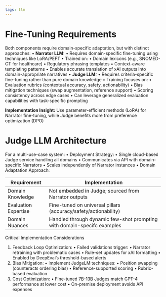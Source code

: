 ```yaml
---
tags: llm
---
```


# Fine-Tuning Requirements
Both components require domain-specific adaptation, but with distinct approaches:
	•	**Narrator LLM:**
		•	Requires domain-specific fine-tuning using techniques like LoRA/PEFT
		•	Trained on:
			•	Domain lexicons (e.g., SNOMED-CT for healthcare)
			•	Regulatory phrasing templates
			•	Context-aware templating patterns
		•	Enables accurate translation of xAI outputs into domain-appropriate narratives
	•	**Judge LLM:**
		•	Requires criteria-specific fine-tuning rather than pure domain knowledge
		•	Training focuses on:
			•	Evaluation rubrics (contextual accuracy, safety, actionability)
			•	Bias mitigation techniques (swap augmentation, reference support)
			•	Scoring consistency across edge cases
		•	Can leverage generalized evaluation capabilities with task-specific prompting
	
**Implementation Insight:** Use parameter-efficient methods (LoRA) for Narrator fine-tuning, while Judge benefits more from preference optimization (DPO)

# Judge LLM Architecture

For a multi-use-case system:
•	Deployment Strategy:
	•	Single cloud-based Judge service handling all domains
	•	Communicates via API with domain-specific Narrators
	•	Scales independently of Narrator instances
•	Domain Adaptation Approach:

| Requirement          | Implementation                                                          |
| -------------------- | ----------------------------------------------------------------------- |
| Domain Knowledge     | Not embedded in Judge; sourced from Narrator outputs                    |
| Evaluation Expertise | Fine-tuned on universal pillars (accuracy/safety/actionability)         |
| Domain Nuances       | Handled through dynamic few-shot prompting with domain-specifc examples |
Critical Implementation Considerations
1.	Feedback Loop Optimization:
	•	Failed validations trigger:
		•	Narrator retraining with problematic cases
		•	Rule-set updates for xAI formatting
	•	Enabled by DeepEval’s threshold-based alerts
2.	Bias Mitigation:
	•	Implement JudgeLM techniques:
		•	Position swapping (counteracts ordering bias)
		•	Reference-supported scoring
		•	Rubric-based evaluation
3.	Cost Optimization:
	•	Fine-tuned 7B-13B Judges match GPT-4 performance at lower cost
	•	On-premise deployment avoids API expenses 